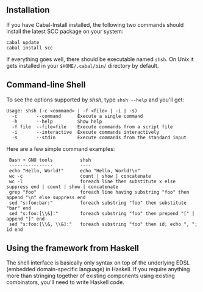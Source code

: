 
## Installation

If you have Cabal-Install installed, the following two commands should install the latest SCC package on your system:

    cabal update
    cabal install scc

If everything goes well, there should be executable named `shsh`. On Unix it gets installed in your `$HOME/.cabal/bin/` directory by default.

## Command-line Shell

To see the options supported by _shsh_, type `shsh --help` and you'll get:

    Usage: shsh (-c <command> | -f <file> | -i | -s) 
      -c       --command      Execute a single command
      -h       --help         Show help
      -f file  --file=file    Execute commands from a script file
      -i       --interactive  Execute commands interactively
      -s       --stdin        Execute commands from the standard input

Here are a few simple command examples:

     Bash + GNU tools          shsh
     ----------------          ----
     echo "Hello, World!"      echo "Hello, World!\n"
     wc -c                     count | show | concatenate
     wc -l                     foreach line then substitute x else suppress end | count | show | concatenate
     grep "foo"                foreach line having substring "foo" then append "\n" else suppress end
     sed "s:foo:bar:"          foreach substring "foo" then substitute "bar" end
     sed "s:foo:[\\&]:"        foreach substring "foo" then prepend "[" | append "]" end
     sed "s:foo:[\\&, \\&]:"   foreach substring "foo" then id; echo ", "; id end


## Using the framework from Haskell

The shell interface is basically only syntax on top of the underlying EDSL (embedded domain-specific language) in Haskell. If you require anything more than stringing together of existing components using existing combinators, you'll need to write Haskell code.

